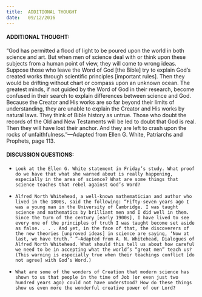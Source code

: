 ```yaml
---
title:  ADDITIONAL THOUGHT
date:   09/12/2016
---
```


#### ADDITIONAL THOUGHT:

“God has permitted a flood of light to be poured upon the world in both science and art. But when men of science deal with or think upon these subjects from a human point of view, they will come to wrong ideas. Suppose those who leave the Word of God [the Bible] try to explain God’s created works through scientific principles [important rules]. Then they would be drifting without chart or compass upon an unknown ocean. The greatest minds, if not guided by the Word of God in their research, become confused in their search to explain differences between science and God. Because the Creator and His works are so far beyond their limits of understanding, they are unable to explain the Creator and His works by natural laws. They think of Bible history as untrue. Those who doubt the records of the Old and New Testaments will be led to doubt that God is real. Then they will have lost their anchor. And they are left to crash upon the rocks of unfaithfulness.”—Adapted from Ellen G. White, Patriarchs and Prophets, page 113.

#### DISCUSSION QUESTIONS:

- `Look at the Ellen G. White statement in Friday’s study. What proof do we have that what she warned about is really happening, especially in the area of science? What are some things that science teaches that rebel against God’s Word?` 

- `Alfred North Whitehead, a well-known mathematician and author who lived in the 1800s, said the following: “Fifty-seven years ago I was a young man in the University of Cambridge. I was taught science and mathematics by brilliant men and I did well in them. Since the turn of the century [early 1900s], I have lived to see every one of the principles of truth I was taught become set aside as false. . . . And yet, in the face of that, the discoverers of the new theories [unproved ideas] in science are saying, ‘Now at last, we have truth.’ ”—Adapted from A. N. Whitehead, Dialogues of Alfred North Whitehead. What should this tell us about how careful we need to be in accepting what the world’s “great men” teach us? (This warning is especially true when their teachings conflict [do not agree] with God’s Word.)`

- `What are some of the wonders of Creation that modern science has shown to us that people in the time of Job (or even just two hundred years ago) could not have understood? How do these things show us even more the wonderful creative power of our Lord?`
